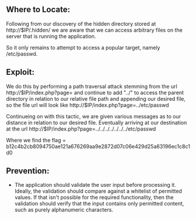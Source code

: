 ## Where to Locate:

Following from our discovery of the hidden directory stored at http://$IP/.hidden/ we are aware that we
can access arbitrary files on the server that is running the application.

So it only remains to attempt to access a popular target, namely /etc/passwd.

## Exploit:

We do this by performing a path traversal attack stemming from the url http://$IP/index.php?page=
and continue to add "../" to access the parent directory in relation to our relative file path
and appending our desired file, so the file url will look like http://$IP/index.php?page=../etc/passwd

Continueing on with this tactic, we are given various messages as to our distance in relation to our desired
file. Eventually arriving at our destination at the url http://$IP/index.php?page=../../../../../../../etc/passwd

Where we find the flag = b12c4b2cb8094750ae121a676269aa9e2872d07c06e429d25a63196ec1c8c1d0

## Prevention:

- The application should validate the user input before processing it. Ideally, the validation should compare against a whitelist of permitted values. If that isn't possible for the required functionality, then the validation should verify that the input contains only permitted content, such as purely alphanumeric characters.
